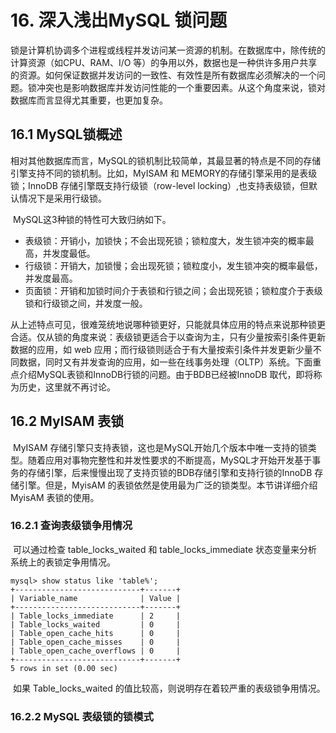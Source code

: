# 16. 深入浅出MySQL 锁问题		

​		锁是计算机协调多个进程或线程并发访问某一资源的机制。在数据库中，除传统的计算资源（如CPU、RAM、I/O 等）的争用以外，数据也是一种供许多用户共享的资源。如何保证数据并发访问的一致性、有效性是所有数据库必须解决的一个问题。锁冲突也是影响数据库并发访问性能的一个重要因素。从这个角度来说，锁对数据库而言显得尤其重要，也更加复杂。

## 16.1 MySQL锁概述

​		相对其他数据库而言，MySQL的锁机制比较简单，其最显著的特点是不同的存储引擎支持不同的锁机制。比如，MyISAM 和 MEMORY的存储引擎采用的是表级锁；InnoDB 存储引擎既支持行级锁（row-level locking）,也支持表级锁，但默认情况下是采用行级锁。

​		MySQL这3种锁的特性可大致归纳如下。

+ 表级锁：开销小，加锁快；不会出现死锁；锁粒度大，发生锁冲突的概率最高，并发度最低。
+ 行级锁：开销大，加锁慢；会出现死锁；锁粒度小，发生锁冲突的概率最低，并发度最高。
+ 页面锁：开销和加锁时间介于表锁和行锁之间；会出现死锁；锁粒度介于表级锁和行级锁之间，并发度一般。

​		从上述特点可见，很难笼统地说哪种锁更好，只能就具体应用的特点来说那种锁更合适。仅从锁的角度来说：表级锁更适合于以查询为主，只有少量按索引条件更新数据的应用，如 web 应用；而行级锁则适合于有大量按索引条件并发更新少量不同数据，同时又有并发查询的应用，如一些在线事务处理（OLTP）系统。下面重点介绍MySQL表锁和InnoDB行锁的问题。由于BDB已经被InnoDB 取代，即将称为历史，这里就不再讨论。

## 16.2 MyISAM 表锁

​		MyISAM 存储引擎只支持表锁，这也是MySQL开始几个版本中唯一支持的锁类型。随着应用对事物完整性和并发性要求的不断提高，MySQL才开始开发基于事务的存储引擎，后来慢慢出现了支持页锁的BDB存储引擎和支持行锁的InnoDB 存储引擎。但是，MyisAM 的表锁依然是使用最为广泛的锁类型。本节讲详细介绍MyisAM 表锁的使用。

### 16.2.1 查询表级锁争用情况

​		可以通过检查 table_locks_waited 和 table_locks_immediate 状态变量来分析系统上的表锁定争用情况。

```mysql
mysql> show status like 'table%';
+----------------------------+-------+
| Variable_name              | Value |
+----------------------------+-------+
| Table_locks_immediate      | 2     |
| Table_locks_waited         | 0     |
| Table_open_cache_hits      | 0     |
| Table_open_cache_misses    | 0     |
| Table_open_cache_overflows | 0     |
+----------------------------+-------+
5 rows in set (0.00 sec)
```

​		如果 Table_locks_waited 的值比较高，则说明存在着较严重的表级锁争用情况。

### 16.2.2 MySQL 表级锁的锁模式

